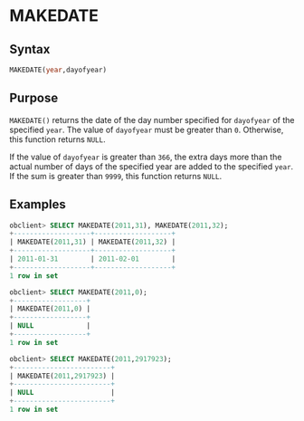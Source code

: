 # MAKEDATE

## Syntax

```sql
MAKEDATE(year,dayofyear)
```

## Purpose

`MAKEDATE()` returns the date of the day number specified for `dayofyear` of the specified `year`. The value of `dayofyear` must be greater than `0`. Otherwise, this function returns `NULL`.

If the value of `dayofyear` is greater than `366`, the extra days more than the actual number of days of the specified year are added to the specified `year`. If the sum is greater than `9999`, this function returns `NULL`.

## Examples

```sql
obclient> SELECT MAKEDATE(2011,31), MAKEDATE(2011,32);
+-------------------+-------------------+
| MAKEDATE(2011,31) | MAKEDATE(2011,32) |
+-------------------+-------------------+
| 2011-01-31        | 2011-02-01        |
+-------------------+-------------------+
1 row in set

obclient> SELECT MAKEDATE(2011,0);
+------------------+
| MAKEDATE(2011,0) |
+------------------+
| NULL             |
+------------------+
1 row in set

obclient> SELECT MAKEDATE(2011,2917923);
+------------------------+
| MAKEDATE(2011,2917923) |
+------------------------+
| NULL                   |
+------------------------+
1 row in set
```
